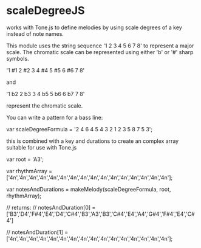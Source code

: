 # scaleDegreeJS
works with Tone.js to define melodies by using scale degrees of a key instead of note names.

This module uses the string sequence '1 2 3 4 5 6 7 8' to represent a major scale.  The chromatic scale 
can be represented using either 'b' or '#' sharp symbols.  

'1 #1 2 #2 3 4 #4 5 #5 6 #6 7 8'

and

'1 b2 2 b3 3 4 b5 5 b6 6 b7 7 8' 

represent the chromatic scale.

You can write a pattern for a bass line:

var scaleDegreeFormula = '2 4 6 4 5 4 3 2 1 2 3 5 8 7 5 3';

this is combined with a key and durations to create an complex array suitable for use with Tone.js

var root = 'A3';

var rhythmArray = ['4n','4n','4n','4n','4n','4n','4n','4n','4n','4n','4n','4n','4n','4n','4n','4n'];

var notesAndDurations =  makeMelody(scaleDegreeFormula, root, rhythmArray);

// returns:
// notesAndDuration[0] = ['B3','D4','F#4','E4','D4','C#4','B3','A3','B3','C#4','E4','A4','G#4','F#4','E4','C#4']

// notesAndDuration[1] = ['4n','4n','4n','4n','4n','4n','4n','4n','4n','4n','4n','4n','4n','4n','4n','4n'];
